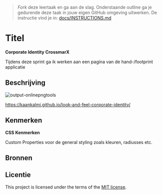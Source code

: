 > _Fork_ deze leertaak en ga aan de slag. 
Onderstaande outline ga je gedurende deze taak in jouw eigen GitHub omgeving uitwerken. 
De instructie vind je in: [docs/INSTRUCTIONS.md](docs/INSTRUCTIONS.md)

# Titel
<!-- Geef je project een titel en schrijf in één zin wat het is -->
**Corporate Identity CrossmarX**

Tijdens deze sprint ga ik werken aan een pagina van de hand-/footprint applicatie

## Beschrijving
<!-- In de Beschrijving staat hoe je project er uit ziet, hoe het werkt en wat je er mee kan. -->


<!-- Voeg een mooie poster visual toe 📸 -->
![output-onlinepngtools](https://github.com/KaanKalmi/look-and-feel-corporate-identity/assets/144000125/e4d9e967-0bc8-42a5-b5c7-9240e6071be9)


<!-- Voeg een link toe naar Github Pages 🌐-->
https://kaankalmi.github.io/look-and-feel-corporate-identity/

## Kenmerken
<!-- Bij Kenmerken staat welke technieken zijn gebruikt en hoe. Wat is de HTML structuur? Wat zijn de belangrijkste dingen in CSS? Wat is er met Javascript gedaan en hoe? Misschien heb je een framwork of library gebruikt? -->
**CSS Kenmerken**

Custom Properties voor de general styling zoals kleuren, radiusses etc.

## Bronnen

## Licentie

This project is licensed under the terms of the [MIT license](./LICENSE).
